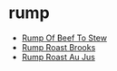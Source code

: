 # rump

 * [Rump Of Beef To Stew](../../index/r/rump-of-beef-to-stew-394706.json)
 * [Rump Roast Brooks](../../index/r/rump-roast-brooks-14250.json)
 * [Rump Roast Au Jus](../../index/r/rump-roast-au-jus.json)
